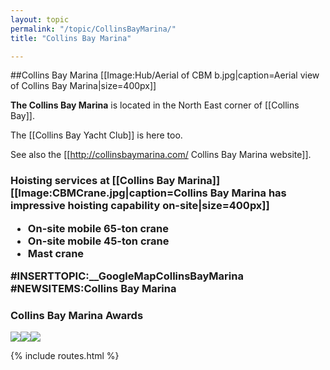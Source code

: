 ```yaml
---
layout: topic
permalink: "/topic/CollinsBayMarina/"
title: "Collins Bay Marina"

---
```


##Collins Bay Marina
[[Image:Hub/Aerial of CBM b.jpg|caption=Aerial view of Collins Bay Marina|size=400px]]

<strong>The Collins Bay Marina</strong> is located in the North East corner of [[Collins Bay]].

The [[Collins Bay Yacht Club]] is here too.

See also the [[http://collinsbaymarina.com/ Collins Bay Marina website]].

<a name="crane"></a><h3>Hoisting services at [[Collins Bay Marina]]
[[Image:CBMCrane.jpg|caption=Collins Bay Marina has impressive hoisting capability on-site|size=400px]]
<ul >
<li> On-site mobile 65-ton crane
<li> On-site mobile 45-ton crane
<li> Mast crane
</ul>

<a name="map" class="clearboth"></a>
<div class="span-14">
#INSERTTOPIC:__GoogleMapCollinsBayMarina
</div>
#NEWSITEMS:Collins Bay Marina
<a name="awards" class="clearboth"></a>
<h3>Collins Bay Marina Awards</h3>
<img src="images/CollinsBay5anchoreco-rating2005.jpg" class="span-15"><img src="images/CBCASBA2.JPG" class="span-15 last"><img src="images/CASBAAward2006.jpg" class="span-15">

{% include routes.html %}

